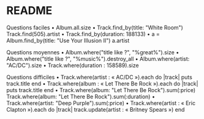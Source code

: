 # README

Questions faciles
•	Album.all.size
•	Track.find_by(title: "White Room")
              Track.find(505).artist
•	Track.find_by(duration: 188133)
•	a = Album.find_by(title: "Use Your Illusion II")
a.artist

Questions moyennes
•	Album.where("title like ?", "%great%").size
•	Album.where("title like ?", "%music%").destroy_all
•	Album.where(artist: "AC/DC").size
•	Track.where(duration : 158589).size

Questions difficiles
•	Track.where(artist : « AC/DC »).each do |track|
   puts track.title
end
•	Track.where(album : « Let There Be Rock »).each do |track|
  puts track.title
end
•	Track.where(album: "Let There Be Rock").sum(:price)
Track.where(album: "Let There Be Rock").sum(:duration)
•	Track.where(artist: "Deep Purple").sum(:price)
•	Track.where(artist : « Eric Clapton »).each do |track|
  track.update(artist : « Britney Spears »)
end
